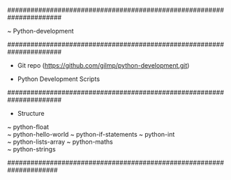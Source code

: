 ######################################################################

~ Python-development

######################################################################

- Git repo (https://github.com/gilmp/python-development.git)

- Python Development Scripts

######################################################################
- Structure 

~ python-float	
~ python-hello-world
~ python-if-statements
~ python-int	
~ python-lists-array
~ python-maths	
~ python-strings

#####################################################################


